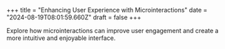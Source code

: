 +++
title = "Enhancing User Experience with Microinteractions"
date = "2024-08-19T08:01:59.660Z"
draft = false
+++

  Explore how microinteractions can improve user engagement and create a more intuitive and enjoyable interface.
        